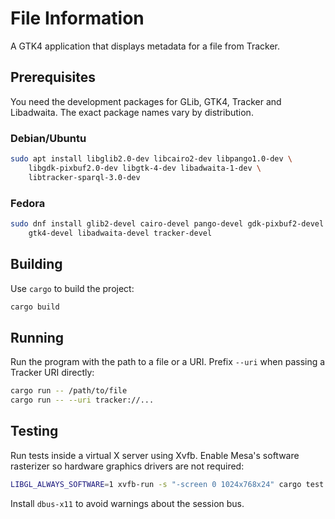 # File Information

A GTK4 application that displays metadata for a file from Tracker.

## Prerequisites

You need the development packages for GLib, GTK4, Tracker and Libadwaita. The exact package names vary by distribution.

### Debian/Ubuntu

```bash
sudo apt install libglib2.0-dev libcairo2-dev libpango1.0-dev \
    libgdk-pixbuf2.0-dev libgtk-4-dev libadwaita-1-dev \
    libtracker-sparql-3.0-dev
```

### Fedora

```bash
sudo dnf install glib2-devel cairo-devel pango-devel gdk-pixbuf2-devel \
    gtk4-devel libadwaita-devel tracker-devel
```

## Building

Use `cargo` to build the project:

```bash
cargo build
```

## Running

Run the program with the path to a file or a URI. Prefix `--uri` when passing a Tracker URI directly:

```bash
cargo run -- /path/to/file
cargo run -- --uri tracker://...
```

## Testing

Run tests inside a virtual X server using Xvfb. Enable Mesa's software
rasterizer so hardware graphics drivers are not required:

```bash
LIBGL_ALWAYS_SOFTWARE=1 xvfb-run -s "-screen 0 1024x768x24" cargo test
```

Install `dbus-x11` to avoid warnings about the session bus.
